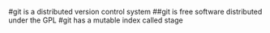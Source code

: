 #git is a distributed version control system
##git is free software distributed under the GPL
#git has a mutable index called stage
